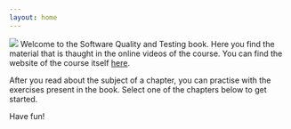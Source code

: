 ```yaml
---
layout: home
---
```


![](https://se.ewi.tudelft.nl/cse1110-2019/img/header.jpg)
Welcome to the Software Quality and Testing book.
Here you find the material that is thaught in the online videos of the course.
You can find the website of the course itself [here](https://se.ewi.tudelft.nl).

After you read about the subject of a chapter, you can practise with the exercises present in the book.
Select one of the chapters below to get started.

Have fun!


